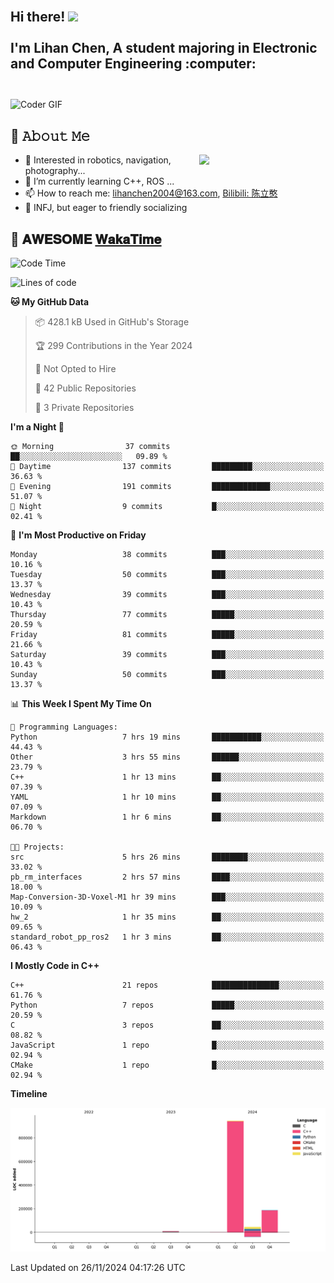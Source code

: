 <h2 align="left">
 <abc>
  <br>Hi there! <img src="https://user-images.githubusercontent.com/42378118/110234147-e3259600-7f4e-11eb-95be-0c4047144dea.gif" width="30"><br>
  <br> I'm Lihan Chen, A student majoring in Electronic and Computer Engineering :computer:<br>
  <br>
 </abc>
</h2>

<img align="center" src="https://media.giphy.com/media/SWoSkN6DxTszqIKEqv/giphy.gif" alt="Coder GIF" width="500">

## :book: 𝙰𝚋𝚘𝚞𝚝 𝙼𝚎

<img align="right" width="40%" src="https://github-readme-stats.vercel.app/api?username=LihanChen2004&show_icons=true&icon_color=CE1D2D&text_color=718096&bg_color=ffffff&hide_title=true" />

- 🌟 Interested in robotics, navigation, photography...
- 🌱 I’m currently learning C++, ROS ... 
- 📫 How to reach me: lihanchen2004@163.com, [Bilibili: 陈立憨](https://space.bilibili.com/170786212)
- 👯 INFJ, but eager to friendly socializing

## 📜 𝐀𝐖𝐄𝐒𝐎𝐌𝐄 [𝐖𝐚𝐤𝐚𝐓𝐢𝐦𝐞](https://github.com/anmol098/waka-readme-stats)

<!--START_SECTION:waka-->
![Code Time](http://img.shields.io/badge/Code%20Time-395%20hrs%2056%20mins-blue)

![Lines of code](https://img.shields.io/badge/From%20Hello%20World%20I%27ve%20Written-1.2%20million%20lines%20of%20code-blue)

**🐱 My GitHub Data** 

> 📦 428.1 kB Used in GitHub's Storage 
 > 
> 🏆 299 Contributions in the Year 2024
 > 
> 🚫 Not Opted to Hire
 > 
> 📜 42 Public Repositories 
 > 
> 🔑 3 Private Repositories 
 > 
**I'm a Night 🦉** 

```text
🌞 Morning                37 commits          ██░░░░░░░░░░░░░░░░░░░░░░░   09.89 % 
🌆 Daytime                137 commits         █████████░░░░░░░░░░░░░░░░   36.63 % 
🌃 Evening                191 commits         █████████████░░░░░░░░░░░░   51.07 % 
🌙 Night                  9 commits           █░░░░░░░░░░░░░░░░░░░░░░░░   02.41 % 
```
📅 **I'm Most Productive on Friday** 

```text
Monday                   38 commits          ███░░░░░░░░░░░░░░░░░░░░░░   10.16 % 
Tuesday                  50 commits          ███░░░░░░░░░░░░░░░░░░░░░░   13.37 % 
Wednesday                39 commits          ███░░░░░░░░░░░░░░░░░░░░░░   10.43 % 
Thursday                 77 commits          █████░░░░░░░░░░░░░░░░░░░░   20.59 % 
Friday                   81 commits          █████░░░░░░░░░░░░░░░░░░░░   21.66 % 
Saturday                 39 commits          ███░░░░░░░░░░░░░░░░░░░░░░   10.43 % 
Sunday                   50 commits          ███░░░░░░░░░░░░░░░░░░░░░░   13.37 % 
```


📊 **This Week I Spent My Time On** 

```text
💬 Programming Languages: 
Python                   7 hrs 19 mins       ███████████░░░░░░░░░░░░░░   44.43 % 
Other                    3 hrs 55 mins       ██████░░░░░░░░░░░░░░░░░░░   23.79 % 
C++                      1 hr 13 mins        ██░░░░░░░░░░░░░░░░░░░░░░░   07.39 % 
YAML                     1 hr 10 mins        ██░░░░░░░░░░░░░░░░░░░░░░░   07.09 % 
Markdown                 1 hr 6 mins         ██░░░░░░░░░░░░░░░░░░░░░░░   06.70 % 

🐱‍💻 Projects: 
src                      5 hrs 26 mins       ████████░░░░░░░░░░░░░░░░░   33.02 % 
pb_rm_interfaces         2 hrs 57 mins       ████░░░░░░░░░░░░░░░░░░░░░   18.00 % 
Map-Conversion-3D-Voxel-M1 hr 39 mins        ███░░░░░░░░░░░░░░░░░░░░░░   10.09 % 
hw_2                     1 hr 35 mins        ██░░░░░░░░░░░░░░░░░░░░░░░   09.65 % 
standard_robot_pp_ros2   1 hr 3 mins         ██░░░░░░░░░░░░░░░░░░░░░░░   06.43 % 
```

**I Mostly Code in C++** 

```text
C++                      21 repos            ███████████████░░░░░░░░░░   61.76 % 
Python                   7 repos             █████░░░░░░░░░░░░░░░░░░░░   20.59 % 
C                        3 repos             ██░░░░░░░░░░░░░░░░░░░░░░░   08.82 % 
JavaScript               1 repo              █░░░░░░░░░░░░░░░░░░░░░░░░   02.94 % 
CMake                    1 repo              █░░░░░░░░░░░░░░░░░░░░░░░░   02.94 % 
```



**Timeline**

![Lines of Code chart](https://raw.githubusercontent.com/LihanChen2004/LihanChen2004/main/assets/bar_graph.png)


 Last Updated on 26/11/2024 04:17:26 UTC
<!--END_SECTION:waka-->

<!--
**LihanChen2004/LihanChen2004** is a ✨ _special_ ✨ repository because its `README.md` (this file) appears on your GitHub profile.

Here are some ideas to get you started:

- 🔭 I’m currently working on ...
- 🌱 I’m currently learning ...
- 👯 I’m looking to collaborate on ...
- 🤔 I’m looking for help with ...
- 💬 Ask me about ...
- 📫 How to reach me: ...
- 😄 Pronouns: ...
- ⚡ Fun fact: ...
-->
